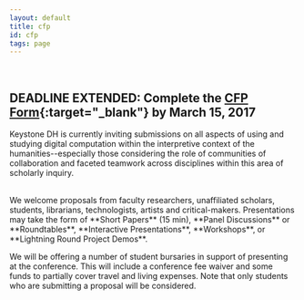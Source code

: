 ```yaml
---
layout: default
title: cfp
id: cfp
tags: page
---
```


<br/>

## __DEADLINE EXTENDED__: Complete the [CFP Form](https://goo.gl/forms/4UEJxLsn8XatkC773){:target="_blank"} by __March 15, 2017__

Keystone DH is currently inviting submissions on all aspects of using and studying digital computation within the interpretive context of the humanities--especially those considering the role of communities of collaboration and faceted teamwork across disciplines within this area of scholarly inquiry.
<br/>

<br/>
We welcome proposals from faculty researchers, unaffiliated scholars, students, librarians, technologists, artists and critical-makers. Presentations may take the form of **Short Papers** (15 min), **Panel Discussions** or **Roundtables**, **Interactive Presentations**, **Workshops**, or **Lightning Round Project Demos**.

We will be offering a number of student bursaries in support of presenting at the conference. This will include a conference fee waiver and some funds to partially cover travel and living expenses. Note that only students who are submitting a proposal will be considered. 
